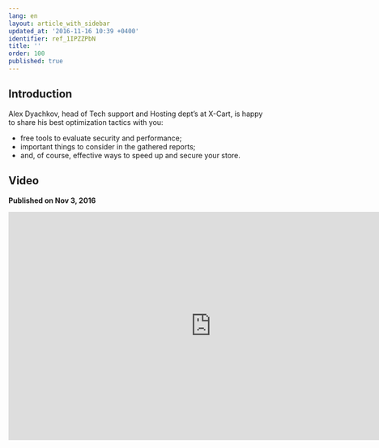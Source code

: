 ```yaml
---
lang: en
layout: article_with_sidebar
updated_at: '2016-11-16 10:39 +0400'
identifier: ref_1IPZZPbN
title: ''
order: 100
published: true
---
```

## Introduction

Alex Dyachkov, head of Tech support and Hosting dept’s at X-Cart, is happy to share his best optimization tactics with you:
- free tools to evaluate security and performance;
- important things to consider in the gathered reports; 
- and, of course, effective ways to speed up and secure your store.

## Video
**Published on Nov 3, 2016**
<iframe class="youtube-player" type="text/html" style="width: 800px; height: 450px" src="https://www.youtube.com/embed/_HmXkKFxrK8" frameborder="0"></iframe>